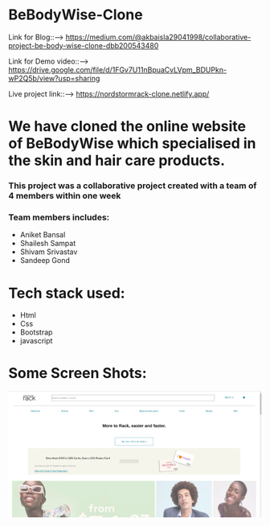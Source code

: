 # BeBodyWise-Clone
Link for Blog::-->
https://medium.com/@akbaisla29041998/collaborative-project-be-body-wise-clone-dbb200543480

Link for Demo video::-->
https://drive.google.com/file/d/1FGv7U11nBpuaCvLVpm_BDUPkn-wP2Q5b/view?usp=sharing

Live project link::-->  https://nordstormrack-clone.netlify.app/ 

<h1>We have cloned the online website of BeBodyWise which specialised in the skin and hair care products.</h1>
<h3>This project was a collaborative project created with a team of 4 members within one week</h3>
<h3>Team members includes:</h3>
<ul>
<li>Aniket Bansal</li>
<li>Shailesh Sampat</li>
<li>Shivam Srivastav</li>
<li>Sandeep Gond</li>
</ul>

<h1>Tech stack used: </h1>
<ul>
<li>Html</li>
<li>Css</li>
<li>Bootstrap</li>
<li>javascript</li>
</ul>
<h1>Some Screen Shots:</h1>
<img src="https://raw.githubusercontent.com/Aniket-bansal/BeBodyWise-Clone/main/Screenshot_20220926_215757.png" />
